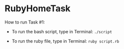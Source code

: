 # RubyHomeTask

How to run Task #1:

- To run the bash script, type in Terminal:
  `./script`

- To run the ruby file, type in Terminal:
  `ruby script.rb`

